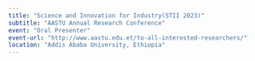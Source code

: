 ```yaml
---
title: "Science and Innovation for Industry(STII 2023)"
subtitle: "AASTU Annual Research Conference"
event: "Oral Presenter"
event-url: "http://www.aastu.edu.et/to-all-interested-researchers/" 
location: "Addis Ababa University, Ethiopia"
---
```


